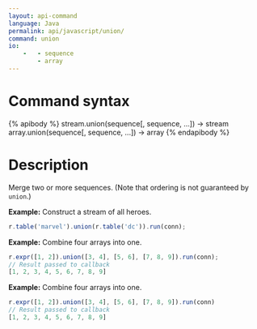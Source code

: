 ```yaml
---
layout: api-command
language: Java
permalink: api/javascript/union/
command: union
io:
    -   - sequence
        - array
---
```


# Command syntax #

{% apibody %}
stream.union(sequence[, sequence, ...]) &rarr; stream
array.union(sequence[, sequence, ...]) &rarr; array
{% endapibody %}

# Description #

Merge two or more sequences. (Note that ordering is not guaranteed by `union`.)

__Example:__ Construct a stream of all heroes.

```js
r.table('marvel').union(r.table('dc')).run(conn);
```

__Example:__ Combine four arrays into one.

```js
r.expr([1, 2]).union([3, 4], [5, 6], [7, 8, 9]).run(conn);
// Result passed to callback
[1, 2, 3, 4, 5, 6, 7, 8, 9]
```

__Example:__ Combine four arrays into one.

```js
r.expr([1, 2]).union([3, 4], [5, 6], [7, 8, 9]).run(conn)
// Result passed to callback
[1, 2, 3, 4, 5, 6, 7, 8, 9]
```
